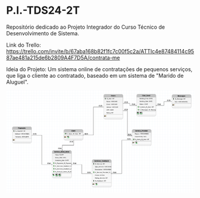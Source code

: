 # P.I.-TDS24-2T
Repositório dedicado ao Projeto Integrador do Curso Técnico de Desenvolvimento de Sistema.

Link do Trello:
https://trello.com/invite/b/67aba168b82f1fc7c00f5c2a/ATTIc4e87484114c9587ae481a215de6b2809A4F7D5A/contrata-me

Ideia do Projeto: 
Um sistema online de contratações de pequenos serviços, que liga o cliente ao contratado, baseado em um sistema de "Marido de Aluguel".

<img src="Captura de tela 2025-02-18 164005.png">
